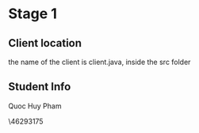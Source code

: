 # Stage 1
## Client location
the name of the client is client.java, inside the src folder

## Student Info
Quoc Huy Pham

\46293175
